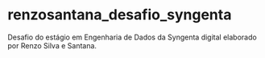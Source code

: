 # renzosantana_desafio_syngenta
Desafio do estágio em Engenharia de Dados da Syngenta digital elaborado por Renzo Silva e Santana.
